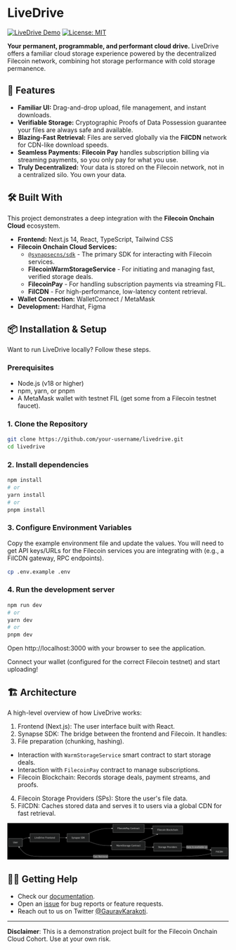 # LiveDrive

[![LiveDrive Demo](https://img.shields.io/badge/Demo-Visit%20Site-blue?style=for-the-badge)](https://your-demo-link.vercel.app)
[![License: MIT](https://img.shields.io/badge/License-MIT-yellow.svg?style=for-the-badge)](https://opensource.org/licenses/MIT)

**Your permanent, programmable, and performant cloud drive.** LiveDrive offers a familiar cloud storage experience powered by the decentralized Filecoin network, combining hot storage performance with cold storage permanence.

## 🚀 Features

*   **Familiar UI:** Drag-and-drop upload, file management, and instant downloads.
*   **Verifiable Storage:** Cryptographic Proofs of Data Possession guarantee your files are always safe and available.
*   **Blazing-Fast Retrieval:** Files are served globally via the **FilCDN** network for CDN-like download speeds.
*   **Seamless Payments:** **Filecoin Pay** handles subscription billing via streaming payments, so you only pay for what you use.
*   **Truly Decentralized:** Your data is stored on the Filecoin network, not in a centralized silo. You own your data.

## 🛠️ Built With

This project demonstrates a deep integration with the **Filecoin Onchain Cloud** ecosystem.

*   **Frontend:** Next.js 14, React, TypeScript, Tailwind CSS
*   **Filecoin Onchain Cloud Services:**
    *   [`@synapsecns/sdk`](https://www.npmjs.com/package/@synapsecns/sdk) - The primary SDK for interacting with Filecoin services.
    *   **FilecoinWarmStorageService** - For initiating and managing fast, verified storage deals.
    *   **FilecoinPay** - For handling subscription payments via streaming FIL.
    *   **FilCDN** - For high-performance, low-latency content retrieval.
*   **Wallet Connection:** WalletConnect / MetaMask
*   **Development:** Hardhat, Figma

## 📦 Installation & Setup

Want to run LiveDrive locally? Follow these steps.

### Prerequisites

*   Node.js (v18 or higher)
*   npm, yarn, or pnpm
*   A MetaMask wallet with testnet FIL (get some from a Filecoin testnet faucet).

### 1. Clone the Repository

```bash
git clone https://github.com/your-username/livedrive.git
cd livedrive
```

### 2. Install dependencies

```bash
npm install
# or
yarn install
# or
pnpm install
```

### 3. Configure Environment Variables
Copy the example environment file and update the values. You will need to get API keys/URLs for the Filecoin services you are integrating with (e.g., a FilCDN gateway, RPC endpoints).

```bash
cp .env.example .env
```

### 4. Run the development server

```bash
npm run dev
# or
yarn dev
# or
pnpm dev
```

Open http://localhost:3000 with your browser to see the application.

Connect your wallet (configured for the correct Filecoin testnet) and start uploading!

## 🏗️ Architecture
A high-level overview of how LiveDrive works:
1. Frontend (Next.js): The user interface built with React.
2. Synapse SDK: The bridge between the frontend and Filecoin. It handles:
3. File preparation (chunking, hashing).
  - Interaction with `WarmStorageService` smart contract to start storage deals.
  - Interaction with `FilecoinPay` contract to manage subscriptions.
  - Filecoin Blockchain: Records storage deals, payment streams, and proofs.
4. Filecoin Storage Providers (SPs): Store the user's file data.
5. FilCDN: Caches stored data and serves it to users via a global CDN for fast retrieval.

![Architecture](./Architecture.png)

## 🙋‍♂️ Getting Help
- Check our [documentation](https://github.com/GauravKarakoti/LiveDrive/blob/main/README.md).
- Open an [issue](https://github.com/GauravKarakoti/livedrive/issues) for bug reports or feature requests.
- Reach out to us on Twitter [@GauravKarakoti](https://twitter.com/GauravKarakoti).

---

**Disclaimer**: This is a demonstration project built for the Filecoin Onchain Cloud Cohort. Use at your own risk.
